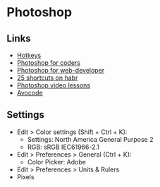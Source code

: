 # Photoshop

## Links
- [Hotkeys](https://helpx.adobe.com/photoshop/using/default-keyboard-shortcuts.html)
- [Photoshop for coders](http://xiper.net/learn/photoshop/)
- [Photoshop for web-developer](http://nicothin.pro/page/photoshop-dlja-html-verstalshhika)
- [25 shortcuts on habr](https://geektimes.ru/post/140060/)
- [Photoshop video lessons](http://uchinovoe.ru/playlists/rabota-v-adobe-photoshop)
- [Avocode](https://habrahabr.ru/post/231381/)

## Settings
- Edit > Color settings (Shift + Ctrl + K):
  - Settings: North America General Purpose 2
  - RGB: sRGB IEC61966-2.1
- Edit > Preferences > General (Ctrl + K):
  - Color Picker: Adobe
- Edit > Preferences > Units & Rulers
 - Pixels
